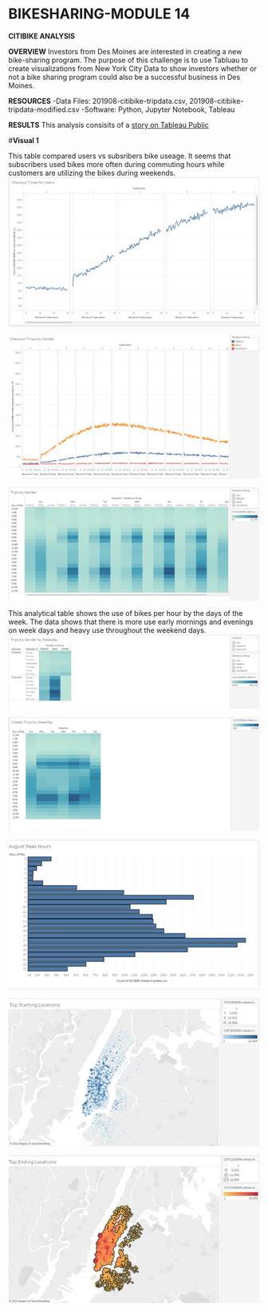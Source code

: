 # BIKESHARING-MODULE 14
**CITIBIKE ANALYSIS**

**OVERVIEW**
Investors from Des Moines are interested in creating a new bike-sharing program.  The purpose of this challenge is to use Tabluau to create visualizations from New York City Data to show investors whether or not a bike sharing program could also be a successful business in Des Moines.

**RESOURCES**
-Data Files: 201908-citibike-tripdata.csv, 201908-citibike-tripdata-modified.csv
-Software: Python, Jupyter Notebook, Tableau

**RESULTS**
This analysis consisits of a [story on Tableau Public](https://public.tableau.com/authoring/NYCCitibikeChallenge_16489552189930/Story1#1)

#**Visual 1**

This table compared users vs subsribers bike useage. It seems that subscribers used bikes more often during commuting hours while customers are utilizing the bikes during weekends.
![Tableau Images/Checkout Times for Users.png](https://github.com/KiraLivingston/Bikesharing/blob/main/Tableau%20Images/Checkout%20Times%20for%20Users.png)






![Tableau Images/Checkout Times by Gender.png](https://github.com/KiraLivingston/Bikesharing/blob/main/Tableau%20Images/Checkout%20Times%20by%20Gender.png)

![Tableau Images/Trips by Gender.png](https://github.com/KiraLivingston/Bikesharing/blob/main/Tableau%20Images/Trips%20by%20gender.png)

This analytical table shows the use of bikes per hour by the days of the week.  The data shows that there is more use early mornings and evenings on week days and heavy use throughout the weekend days.
![Tableau Images/Trips by gender by weekday.png](https://github.com/KiraLivingston/Bikesharing/blob/main/Tableau%20Images/Trips%20by%20gender%20by%20weekday.png)


![Tableau Images/Trips by weekday.png](https://github.com/KiraLivingston/Bikesharing/blob/main/Tableau%20Images/Trips%20by%20Weekday.png)


![Tableau Images/August peak hours.png](https://github.com/KiraLivingston/Bikesharing/blob/main/Tableau%20Images/August%20peak%20hours.png)

![Tableau Images/top starting locations.png](https://github.com/KiraLivingston/Bikesharing/blob/main/Tableau%20Images/top%20starting%20locations.png)

![Tableau Images/top ending locations.png](https://github.com/KiraLivingston/Bikesharing/blob/main/Tableau%20Images/top%20ending%20locations.png)
